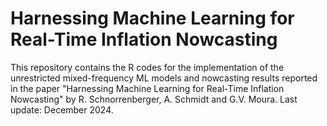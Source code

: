 # Harnessing Machine Learning for Real-Time Inflation Nowcasting
This repository contains the R codes for the implementation of the unrestricted mixed-frequency ML models and nowcasting results reported in the paper "Harnessing Machine Learning for Real-Time Inflation Nowcasting" by R. Schnorrenberger, A. Schmidt and G.V. Moura.
Last update: December 2024.
